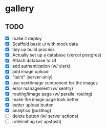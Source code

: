 # gallery

## TODO
- [x] make it deploy
- [x] Scaffold basic ui with mock data
- [x] tidy up build process
- [x] Actually set up a database (vercel postgres)
- [x] Attach database to UI
- [x] add authentication (w/ clerk)
- [x] add image upload
- [x] "taint" (server-only)
- [x] use next/image component for the images
- [x] error management (w/ sentry)
- [x] routing/image page (w/ parallel routing)
- [x] make the image page look better
- [x] better upload button
- [x] analytics (posthog)
- [ ] delete button (w/ server actions)
- [ ] ratelimiting (w/ upstash)
